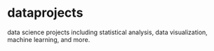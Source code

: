 # dataprojects
data science projects including statistical analysis, data visualization, machine learning, and more.
